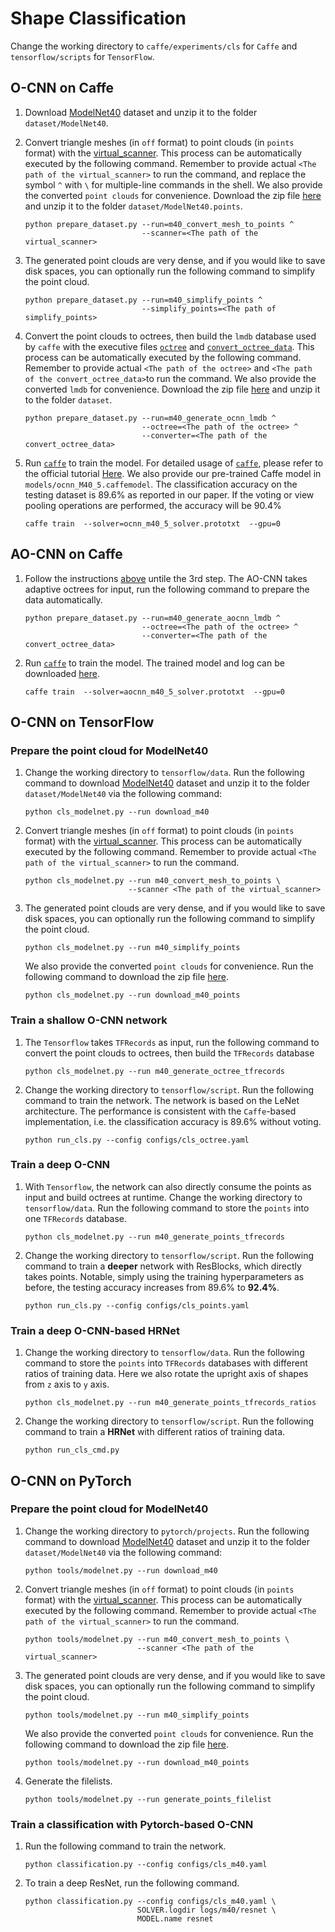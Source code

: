 # Shape Classification

Change the working directory to `caffe/experiments/cls` for `Caffe` and
`tensorflow/scripts` for `TensorFlow`.


## O-CNN on Caffe

1. Download [ModelNet40](http://modelnet.cs.princeton.edu/ModelNet40.zip) dataset
and unzip it to the folder `dataset/ModelNet40`.

2. Convert triangle meshes (in `off` format) to point clouds (in `points` format)
with the [virtual_scanner](https://github.com/wang-ps/O-CNN/tree/master/virtual_scanner).
This process can be automatically executed by the following command.
Remember to provide actual `<The path of the virtual_scanner>` to run the command,
and replace the symbol `^` with `\` for multiple-line commands in the shell.
We also provide the converted `point clouds` for convenience. Download the zip file
[here](https://www.dropbox.com/s/m233s9eza3acj2a/ModelNet40.points.zip?dl=0) and
unzip it to the folder `dataset/ModelNet40.points`.
    ```shell
    python prepare_dataset.py --run=m40_convert_mesh_to_points ^
                              --scanner=<The path of the virtual_scanner>
    ```

3. The generated point clouds are very dense, and if you would like to save disk
spaces, you can optionally run the following command to simplify the point cloud.
    ```shell
    python prepare_dataset.py --run=m40_simplify_points ^
                              --simplify_points=<The path of simplify_points>
    ```

4. Convert the point clouds to octrees, then build the `lmdb` database used by
`caffe` with the executive files [`octree`](Installation.md#Octree) and
[`convert_octree_data`](Installation.md#Caffe).
This process can be automatically executed by the following command.
Remember to provide actual `<The path of the octree>` and
`<The path of the convert_octree_data>`to run the command.
We also provide the converted `lmdb` for convenience. Download the zip file
[here](https://www.dropbox.com/s/t6d7z12ye3rpfit/ModelNet40.octree.lmdb.zip?dl=0)
and unzip it to the folder `dataset`.
    ```shell
    python prepare_dataset.py --run=m40_generate_ocnn_lmdb ^
                              --octree=<The path of the octree> ^
                              --converter=<The path of the convert_octree_data>
    ```

5. Run [`caffe`](Installation.md#Caffe) to train the model.
For detailed usage of [`caffe`](Installation.md#Caffe), please refer to the
official tutorial [Here](http://caffe.berkeleyvision.org/tutorial/interfaces.html).
We also provide our pre-trained Caffe model in `models/ocnn_M40_5.caffemodel`.
The classification accuracy on the testing dataset is 89.6% as reported in our paper.
If the voting or view pooling operations are performed, the accuracy will be 90.4%
    ```shell
    caffe train  --solver=ocnn_m40_5_solver.prototxt  --gpu=0
    ```


## AO-CNN on Caffe

1. Follow the instructions [above](#o-cnn-on-caffe) untile the 3rd step.
The AO-CNN takes adaptive octrees for input, run the following command to prepare
the data automatically.
    ```shell
    python prepare_dataset.py --run=m40_generate_aocnn_lmdb ^
                              --octree=<The path of the octree> ^
                              --converter=<The path of the convert_octree_data>
    ```
2. Run [`caffe`](Installation.md#Caffe) to train the model. The trained model
   and log can be downloaded
   [here](https://www.dropbox.com/s/r417fgq96wlzzj5/aocnn_m40_5.zip?dl=0).
    ```shell
    caffe train  --solver=aocnn_m40_5_solver.prototxt  --gpu=0
    ```


## O-CNN on TensorFlow

### Prepare the point cloud for ModelNet40   
1. Change the working directory to `tensorflow/data`. Run the following command
   to download [ModelNet40](http://modelnet.cs.princeton.edu/ModelNet40.zip)
   dataset and unzip it to the folder `dataset/ModelNet40` via the following
   command:
    ```
    python cls_modelnet.py --run download_m40
    ```

2. Convert triangle meshes (in `off` format) to point clouds (in `points` format)
   with the [virtual_scanner](https://github.com/wang-ps/O-CNN/tree/master/virtual_scanner).
   This process can be automatically executed by the following command.
   Remember to provide actual `<The path of the virtual_scanner>` to run the command.
    ```shell
    python cls_modelnet.py --run m40_convert_mesh_to_points \
                           --scanner <The path of the virtual_scanner>
    ```

3. The generated point clouds are very dense, and if you would like to save disk
   spaces, you can optionally run the following command to simplify the point cloud.
    ```shell
    python cls_modelnet.py --run m40_simplify_points 
    ```
   We also provide the converted `point clouds` for convenience. Run the
   following command to download the zip file
   [here](https://www.dropbox.com/s/m233s9eza3acj2a/ModelNet40.points.zip?dl=0).
   ```shell
   python cls_modelnet.py --run download_m40_points
   ```

### Train a shallow O-CNN network
1. The `Tensorflow` takes `TFRecords` as input, run the following command to
   convert the point clouds to octrees, then build the `TFRecords` database
    ```shell
    python cls_modelnet.py --run m40_generate_octree_tfrecords 
    ```

2. Change the working directory to `tensorflow/script`. Run the following
   command to train the network. The network is based on the LeNet architecture.
   The performance is consistent with the `Caffe`-based implementation,  i.e.
   the classification accuracy is 89.6% without voting.
    ```shell
    python run_cls.py --config configs/cls_octree.yaml
    ```

### Train a deep O-CNN
1. With `Tensorflow`, the network can also directly consume the points as input
   and build octrees at runtime. Change the working directory to
   `tensorflow/data`. Run the following command to store the `points` into one
   `TFRecords` database.
    ```shell
    python cls_modelnet.py --run m40_generate_points_tfrecords
    ```
    
2. Change the working directory to `tensorflow/script`. Run the following command
   to train a **deeper** network with ResBlocks, which directly takes points.
   Notable, simply using the training hyperparameters as before, the testing
   accuracy increases from 89.6% to **92.4%**.
    ```shell
    python run_cls.py --config configs/cls_points.yaml
    ```

### Train a deep O-CNN-based HRNet
1. Change the working directory to `tensorflow/data`. Run the following command
   to store the `points` into `TFRecords` databases with different ratios of
   training data. Here we also rotate the upright axis of shapes from `z` axis
   to `y` axis.
    ```shell
    python cls_modelnet.py --run m40_generate_points_tfrecords_ratios
    ```
    
2. Change the working directory to `tensorflow/script`. Run the following command
   to train a **HRNet** with different ratios of training data.
    ```shell
    python run_cls_cmd.py
    ```
    <!-- https://www.dropbox.com/s/lmqv1n1yyja5z1j/m40_weights_and_logs.zip?dl=0 -->

## O-CNN on PyTorch

### Prepare the point cloud for ModelNet40   
1. Change the working directory to `pytorch/projects`. Run the following command
   to download [ModelNet40](http://modelnet.cs.princeton.edu/ModelNet40.zip)
   dataset and unzip it to the folder `dataset/ModelNet40` via the following
   command:
    ```
    python tools/modelnet.py --run download_m40
    ```

2. Convert triangle meshes (in `off` format) to point clouds (in `points` format)
   with the [virtual_scanner](https://github.com/wang-ps/O-CNN/tree/master/virtual_scanner).
   This process can be automatically executed by the following command.
   Remember to provide actual `<The path of the virtual_scanner>` to run the command.
    ```shell
    python tools/modelnet.py --run m40_convert_mesh_to_points \
                             --scanner <The path of the virtual_scanner>
    ```

3. The generated point clouds are very dense, and if you would like to save disk
   spaces, you can optionally run the following command to simplify the point cloud.
    ```shell
    python tools/modelnet.py --run m40_simplify_points 
    ```
   We also provide the converted `point clouds` for convenience. Run the
   following command to download the zip file
   [here](https://www.dropbox.com/s/m233s9eza3acj2a/ModelNet40.points.zip?dl=0).
   ```shell
   python tools/modelnet.py --run download_m40_points
   ```

4. Generate the filelists. 
   ```shell
   python tools/modelnet.py --run generate_points_filelist
   ```

### Train a classification with Pytorch-based O-CNN


1. Run the following command to train the network.
   ```
   python classification.py --config configs/cls_m40.yaml
   ```

2. To train a deep ResNet, run the following command.
   ```
   python classification.py --config configs/cls_m40.yaml \
                            SOLVER.logdir logs/m40/resnet \
                            MODEL.name resnet
   ```
